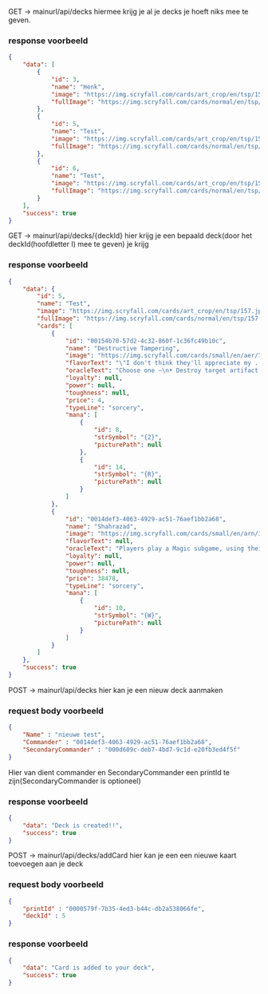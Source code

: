 GET -> mainurl/api/decks hiermee krijg je al je decks je hoeft niks mee te geven.

### response voorbeeld

```json
{
    "data": [
        {
            "id": 3,
            "name": "Henk",
            "image": "https://img.scryfall.com/cards/art_crop/en/tsp/157.jpg?1517813031",
            "fullImage": "https://img.scryfall.com/cards/normal/en/tsp/157.jpg?1517813031"
        },
        {
            "id": 5,
            "name": "Test",
            "image": "https://img.scryfall.com/cards/art_crop/en/tsp/157.jpg?1517813031",
            "fullImage": "https://img.scryfall.com/cards/normal/en/tsp/157.jpg?1517813031"
        },
        {
            "id": 6,
            "name": "Test",
            "image": "https://img.scryfall.com/cards/art_crop/en/tsp/157.jpg?1517813031",
            "fullImage": "https://img.scryfall.com/cards/normal/en/tsp/157.jpg?1517813031"
        }
    ],
    "success": true
}
```

GET -> mainurl/api/decks/{deckId}
hier krijg je een bepaald deck(door het deckId(hoofdletter I) mee te geven) 
je krijg  

### response voorbeeld

```json
{
    "data": {
        "id": 5,
        "name": "Test",
        "image": "https://img.scryfall.com/cards/art_crop/en/tsp/157.jpg?1517813031",
        "fullImage": "https://img.scryfall.com/cards/normal/en/tsp/157.jpg?1517813031",
        "cards": [
            {
                "id": "00154b70-57d2-4c32-860f-1c36fc49b10c",
                "name": "Destructive Tampering",
                "image": "https://img.scryfall.com/cards/small/en/aer/78.jpg?1517813031",
                "flavorText": "\"I don't think they'll appreciate my . . . adjustments.\" —Karavin, renegade saboteur",
                "oracleText": "Choose one —\n• Destroy target artifact.\n• Creatures without flying can't block this turn.",
                "loyalty": null,
                "power": null,
                "toughness": null,
                "price": 4,
                "typeLine": "sorcery",
                "mana": [
                    {
                        "id": 8,
                        "strSymbol": "{2}",
                        "picturePath": null
                    },
                    {
                        "id": 14,
                        "strSymbol": "{R}",
                        "picturePath": null
                    }
                ]
            },
            {
                "id": "0014def3-4063-4929-ac51-76aef1bb2a68",
                "name": "Shahrazad",
                "image": "https://img.scryfall.com/cards/small/en/arn/10.jpg?1534549398",
                "flavorText": null,
                "oracleText": "Players play a Magic subgame, using their libraries as their decks. Each player who doesn't win the subgame loses half their life, rounded up.",
                "loyalty": null,
                "power": null,
                "toughness": null,
                "price": 38478,
                "typeLine": "sorcery",
                "mana": [
                    {
                        "id": 10,
                        "strSymbol": "{W}",
                        "picturePath": null
                    }
                ]
            }
        ]
    },
    "success": true
}
```

POST -> mainurl/api/decks
hier kan je een nieuw deck aanmaken

###  request body voorbeeld

```json
{
	"Name" : "nieuwe test",
	"Commander" : "0014def3-4063-4929-ac51-76aef1bb2a68",
	"SecondaryCommander" : "000d609c-deb7-4bd7-9c1d-e20fb3ed4f5f"
}
```

Hier van dient commander en SecondaryCommander een printId te zijn(SecondaryCommander is optioneel)

### response voorbeeld

```json
{
    "data": "Deck is created!!",
    "success": true
}
```

POST -> mainurl/api/decks/addCard
hier kan je een een nieuwe kaart toevoegen aan je deck

###  request body voorbeeld

```json
{
	"printId" : "0000579f-7b35-4ed3-b44c-db2a538066fe",
	"deckId" : 5
}
```

### response voorbeeld

```json
{
    "data": "Card is added to your deck",
    "success": true
}
```